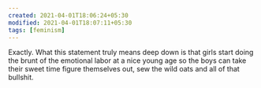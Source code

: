 ```yaml
---
created: 2021-04-01T18:06:24+05:30
modified: 2021-04-01T18:07:11+05:30
tags: [feminism]
---
```


 Exactly. What this statement truly means deep down is that girls start doing the brunt of the emotional labor at a nice young age so the boys can take their sweet time figure themselves out, sew the wild oats and all of that bullshit. 
